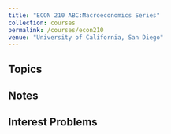 ```yaml
---
title: "ECON 210 ABC:Macroeconomics Series"
collection: courses
permalink: /courses/econ210
venue: "University of California, San Diego"
---
```


## Topics

## Notes

## Interest Problems

